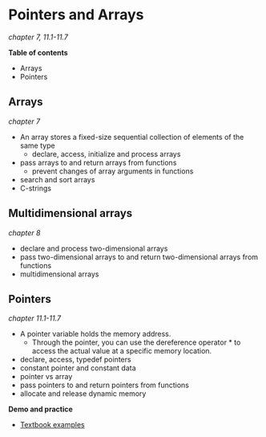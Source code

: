 # Pointers and Arrays
*chapter 7, 11.1-11.7*

**Table of contents**

* Arrays
* Pointers

## Arrays
*chapter 7*

* An array stores a fixed-size sequential collection of elements of the same type
  * declare, access, initialize and process arrays
* pass arrays to and return arrays from functions
  * prevent changes of array arguments in functions
* search and sort arrays
* C-strings

## Multidimensional arrays
*chapter 8*

* declare and process two-dimensional arrays
* pass two-dimensional arrays to and return two-dimensional arrays from functions
* multidimensional arrays

## Pointers
*chapter 11.1-11.7*

* A pointer variable holds the memory address. 
  * Through the pointer, you can use the dereference operator * to access the actual value at a specific memory location.
* declare, access, typedef pointers
* constant pointer and constant data
* pointer vs array
* pass pointers to and return pointers from functions 
* allocate and release dynamic memory

**Demo and practice**

* [Textbook examples](http://liveexample.pearsoncmg.com/liang/cpp3e/ExampleByChapters.html)

